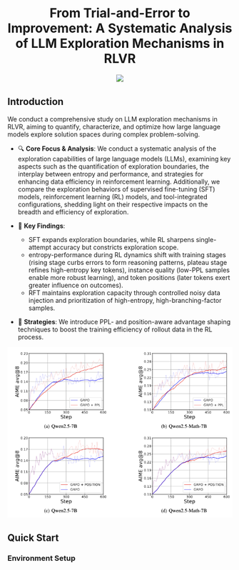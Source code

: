 <div align="center">
<h1>From Trial-and-Error to Improvement: A Systematic Analysis of LLM Exploration Mechanisms in RLVR</h1>
<a href="https://arxiv.org/abs/2508.07534" target="_blank">
    <img src="https://img.shields.io/badge/arXiv-b5212f.svg?logo=arxiv">
</a>
</div>

## Introduction

We conduct a comprehensive study on LLM exploration mechanisms in RLVR, aiming to quantify, characterize, and optimize how large language models explore solution spaces during complex problem-solving.
 
- 🔍 **Core Focus & Analysis**: We conduct a systematic analysis of the exploration capabilities of large language models (LLMs), examining key aspects such as the quantification of exploration boundaries, the interplay between entropy and performance, and strategies for enhancing data efficiency in reinforcement learning. Additionally, we compare the exploration behaviors of supervised fine-tuning (SFT) models, reinforcement learning (RL) models, and tool-integrated configurations, shedding light on their respective impacts on the breadth and efficiency of exploration.
  
- 🧠 **Key Findings**:
  - SFT expands exploration boundaries, while RL sharpens single-attempt accuracy but constricts exploration scope.
  - entropy-performance during RL dynamics shift with training stages (rising stage curbs errors to form reasoning patterns, plateau stage refines high-entropy key tokens), instance quality (low-PPL samples enable more robust learning), and token positions (later tokens exert greater influence on outcomes).
  - RFT maintains exploration capacity through controlled noisy data injection and prioritization of high-entropy, high-branching-factor samples.
- 🚀 **Strategies**: We introduce PPL- and position-aware advantage shaping techniques to boost the training efficiency of rollout data in the RL process.

<p align="center">
  <img src="figures/acc.png" width="666"/>
</p>

## Quick Start

### Environment Setup
